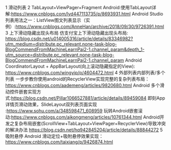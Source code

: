 1 滑动列表
2 TabLayout+ViewPager+Fragment
Android:使用TabLayout详解:https://www.cnblogs.com/lyd447113735/p/8693931.html
Android Studio列表用法之一：ListView图文列表显示（实例）:https://www.cnblogs.com/AnneHan/archive/2018/09/30/9726391.html
3 上下滑动隐藏出现头布局
仿支付宝上下滑动隐藏出现头布局:
https://blog.csdn.net/u014005316/article/details/83346982?utm_medium=distribute.pc_relevant.none-task-blog-BlogCommendFromMachineLearnPai2-1.channel_param&depth_1-utm_source=distribute.pc_relevant.none-task-blog-BlogCommendFromMachineLearnPai2-1.channel_param
Android CoordinatorLayout + AppBarLayout(向上滚动隐藏指定的View):
https://www.cnblogs.com/wingyip/p/4604472.html
4 外部列表内部列表/多个列表
一步步教你使用android的RecyclerView实现完整的复杂列表布局：https://www.cnblogs.com/aademeng/articles/9820680.html
Android 多个滑动控件嵌套实现方式:https://blog.csdn.net/Pillar1066527881/article/details/89459084
即刻App详情页滑动效果，SlideLayout双列表页面实现 :https://www.sohu.com/a/348598471_608959
玩转Android嵌套滚动:https://www.cnblogs.com/aikongmeng/articles/10761344.html
Android开发之复杂布局嵌套(ScrollView+TabLayout+ViewPager+RecyclerView)导致冲突的解决办法
https://blog.csdn.net/hq942845204/article/details/88844272
5 吸附悬停
Android 滑动定位+吸附悬停效果实现：https://www.cnblogs.com/taixiang/p/9426874.html


